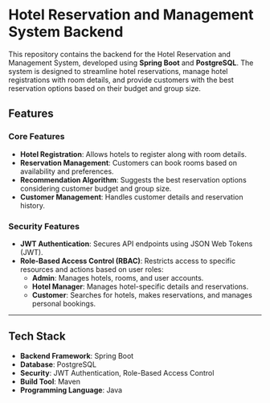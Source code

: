 # Hotel Reservation and Management System Backend

This repository contains the backend for the Hotel Reservation and Management System, developed using **Spring Boot** and **PostgreSQL**. The system is designed to streamline hotel reservations, manage hotel registrations with room details, and provide customers with the best reservation options based on their budget and group size. 

## Features

### Core Features
- **Hotel Registration**: Allows hotels to register along with room details.
- **Reservation Management**: Customers can book rooms based on availability and preferences.
- **Recommendation Algorithm**: Suggests the best reservation options considering customer budget and group size.
- **Customer Management**: Handles customer details and reservation history.

### Security Features
- **JWT Authentication**: Secures API endpoints using JSON Web Tokens (JWT).
- **Role-Based Access Control (RBAC)**: Restricts access to specific resources and actions based on user roles:
  - **Admin**: Manages hotels, rooms, and user accounts.
  - **Hotel Manager**: Manages hotel-specific details and reservations.
  - **Customer**: Searches for hotels, makes reservations, and manages personal bookings.

---

## Tech Stack

- **Backend Framework**: Spring Boot
- **Database**: PostgreSQL
- **Security**: JWT Authentication, Role-Based Access Control
- **Build Tool**: Maven
- **Programming Language**: Java
